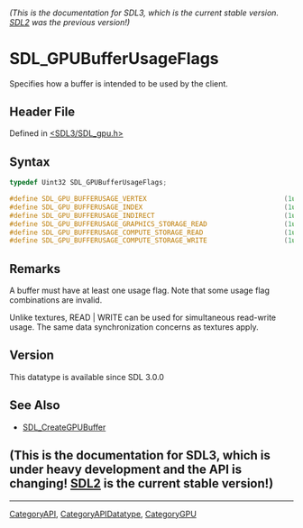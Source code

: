 ###### (This is the documentation for SDL3, which is the current stable version. [SDL2](https://wiki.libsdl.org/SDL2/) was the previous version!)
# SDL_GPUBufferUsageFlags

Specifies how a buffer is intended to be used by the client.

## Header File

Defined in [<SDL3/SDL_gpu.h>](https://github.com/libsdl-org/SDL/blob/main/include/SDL3/SDL_gpu.h)

## Syntax

```c
typedef Uint32 SDL_GPUBufferUsageFlags;

#define SDL_GPU_BUFFERUSAGE_VERTEX                                  (1u << 0) /**< Buffer is a vertex buffer. */
#define SDL_GPU_BUFFERUSAGE_INDEX                                   (1u << 1) /**< Buffer is an index buffer. */
#define SDL_GPU_BUFFERUSAGE_INDIRECT                                (1u << 2) /**< Buffer is an indirect buffer. */
#define SDL_GPU_BUFFERUSAGE_GRAPHICS_STORAGE_READ                   (1u << 3) /**< Buffer supports storage reads in graphics stages. */
#define SDL_GPU_BUFFERUSAGE_COMPUTE_STORAGE_READ                    (1u << 4) /**< Buffer supports storage reads in the compute stage. */
#define SDL_GPU_BUFFERUSAGE_COMPUTE_STORAGE_WRITE                   (1u << 5) /**< Buffer supports storage writes in the compute stage. */
```

## Remarks

A buffer must have at least one usage flag. Note that some usage flag
combinations are invalid.

Unlike textures, READ | WRITE can be used for simultaneous read-write
usage. The same data synchronization concerns as textures apply.

## Version

This datatype is available since SDL 3.0.0

## See Also

- [SDL_CreateGPUBuffer](SDL_CreateGPUBuffer)


## (This is the documentation for SDL3, which is under heavy development and the API is changing! [SDL2](https://wiki.libsdl.org/SDL2/) is the current stable version!)



----
[CategoryAPI](CategoryAPI), [CategoryAPIDatatype](CategoryAPIDatatype), [CategoryGPU](CategoryGPU)


